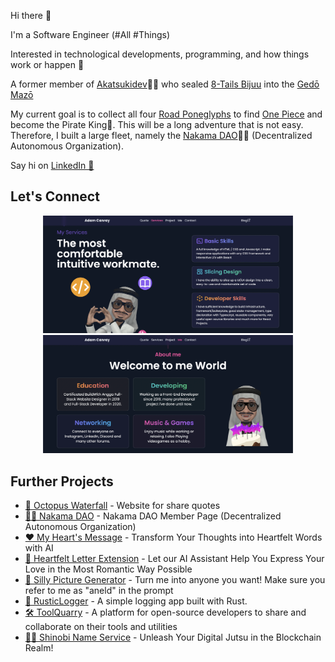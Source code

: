 Hi there 👋

I'm a Software Engineer (#All #Things)

Interested in technological developments, programming, and how things work or happen 🚀

A former member of [Akatsukidev](https://imyours.vercel.app/queue?redirect_uri=https://github.com/akatsukidev)🥷🏽 who sealed [8-Tails Bijuu](https://imyours.vercel.app/queue?redirect_uri=https://naruto.fandom.com/wiki/Gy%C5%ABki) into the [Gedō Mazō](https://imyours.vercel.app/queue?redirect_uri=https://naruto.fandom.com/wiki/Demonic_Statue_of_the_Outer_Path)

My current goal is to collect all four [Road Poneglyphs](https://imyours.vercel.app/queue?redirect_uri=https://onepiece.fandom.com/wiki/Poneglyph) to find [One Piece](https://imyours.vercel.app/queue?redirect_uri=https://onepiece.fandom.com/wiki/One_Piece) and become the Pirate King👑. This will be a long adventure that is not easy. Therefore, I built a large fleet, namely the [Nakama DAO](https://imyours.vercel.app/queue?redirect_uri=https://nakama-dao.vercel.app/)🏴‍☠️ (Decentralized Autonomous Organization).

Say hi on [LinkedIn 👔](https://imyours.vercel.app/queue?redirect_uri=https://www.linkedin.com/in/adam-c-46a111188/)

## Let's Connect

<p align="center">
  <a href="https://imyours.vercel.app/queue?redirect_uri=/#services">
    <img src="./resources/services.webp" width="400" alt="Portfolio Website - Services"/>
  </a>
  <a href="https://imyours.vercel.app/queue?redirect_uri=/#me">
    <img src="./resources/me.webp" width="400" alt="Portfolio Website - Me"/>
  </a>
</p>

## Further Projects

- [🐙 Octopus Waterfall](https://imyours.vercel.app/queue?redirect_uri=https://octopuswaterfall.web.app/) - Website for share quotes
- [🏴‍☠️ Nakama DAO](https://imyours.vercel.app/queue?redirect_uri=https://nakama-dao.vercel.app/) - Nakama DAO Member Page (Decentralized Autonomous Organization)
- [❤️ My Heart's Message](https://imyours.vercel.app/queue?redirect_uri=https://my-hearts-message.vercel.app/?fr=gh) - Transform Your Thoughts into Heartfelt Words with AI
- [💌 Heartfelt Letter Extension](https://imyours.vercel.app/queue?redirect_uri=https://github.com/adamcanray/heartfelt-letters-extension) - Let our AI Assistant Help You Express Your Love in the Most Romantic Way Possible
- [🤪 Silly Picture Generator](https://imyours.vercel.app/queue?redirect_uri=https://silly-picture-generator.vercel.app/) - Turn me into anyone you want! Make sure you refer to me as "aneld" in the prompt
- [📃 RusticLogger](https://imyours.vercel.app/queue?redirect_uri=https://github.com/adamcanray/rustic-logger) - A simple logging app built with Rust.
- [🛠️ ToolQuarry](https://imyours.vercel.app/queue?redirect_uri=https://github.com/orgs/toolquarry) - A platform for open-source developers to share and collaborate on their tools and utilities
- [🥷🏽 Shinobi Name Service](https://imyours.vercel.app/queue?redirect_uri=https://shinobi-name-service-web3.vercel.app/) - Unleash Your Digital Jutsu in the Blockchain Realm!
